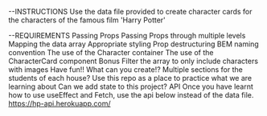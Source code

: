 --INSTRUCTIONS
Use the data file provided to create character cards for the characters of the famous film 'Harry Potter'

--REQUIREMENTS
Passing Props
Passing Props through multiple levels
Mapping the data array
Appropriate styling
Prop destructuring
BEM naming convention
The use of the Character container
The use of the CharacterCard component
Bonus
Filter the array to only include characters with images
Have fun!! What can you create!? Multiple sections for the students of each house?
Use this repo as a place to practice what we are learning about
Can we add state to this project?
API
Once you have learnt how to use useEffect and Fetch, use the api below instead of the data file.
https://hp-api.herokuapp.com/

